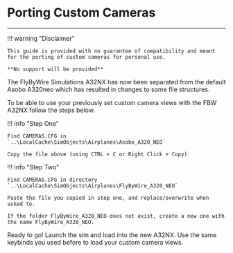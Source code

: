 # Porting Custom Cameras

---

!!! warning "Disclaimer"

    This guide is provided with no guarantee of compatibility and meant for the porting of custom cameras for personal use.

    **No support will be provided**

The FlyByWire Simulations A32NX has now been separated from the default Asobo A320neo which has resulted in changes to some file structures.

To be able to use your previously set custom camera views with the FBW A32NX follow the steps below.

!!! info "Step One"

    Find CAMERAS.CFG in `..\LocalCache\SimObjects\Airplanes\Asobo_A320_NEO`

    Copy the file above (using CTRL + C or Right Click + Copy)

!!! info "Step Two"

    Find CAMERAS.CFG in directory `..\LocalCache\SimObjects\Airplanes\FlyByWire_A320_NEO`

    Paste the file you copied in step one, and replace/overwrite when asked to.

    If the folder FlyByWire_A320_NEO does not exist, create a new one with the name FlyByWire_A320_NEO.

Ready to go! Launch the sim and load into the new A32NX. Use the same keybinds you used before to load your custom camera views.
